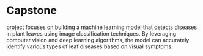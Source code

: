 # Capstone
project focuses on building a machine learning model that detects diseases in plant leaves using image classification techniques. By leveraging computer vision and deep learning algorithms, the model can accurately identify various types of leaf diseases based on visual symptoms. 
